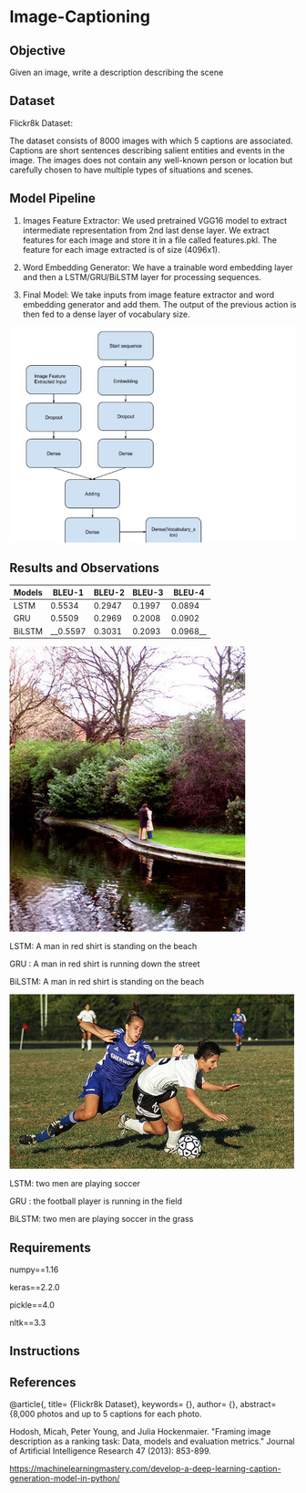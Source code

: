 # Image-Captioning

## Objective

Given an image, write a description describing the scene

## Dataset

Flickr8k Dataset:

The dataset consists of 8000 images with which 5 captions are associated. Captions are short sentences describing salient entities and events in the image. The images does not contain any well-known person or location but carefully chosen to have multiple types of situations and scenes.


## Model Pipeline

1. Images Feature Extractor: We used pretrained VGG16 model to extract intermediate representation from 2nd last dense layer. We extract features for each image and store it in a file called features.pkl. The feature for each image extracted is of size (4096x1).

2. Word Embedding Generator: We have a trainable word embedding layer and then a LSTM/GRU/BiLSTM layer for processing sequences.

3. Final Model: We take inputs from image feature extractor and word embedding generator and add them. The output of the previous action is then fed to a dense layer of vocabulary size.  

![Model](Model.jpg)


## Results and Observations

| __Models__   | __BLEU-1__ | __BLEU-2__ | __BLEU-3__ | __BLEU-4__ |
|------------- |------------|------------|------------|------------|
| LSTM         | 0.5534     | 0.2947     | 0.1997  | 0.0894        |
| GRU          | 0.5509     | 0.2969     | 0.2008  | 0.0902        |
| BiLSTM       | __0.5597     | 0.3031     | 0.2093  | 0.0968__    |


![experiment](example.jpg)


LSTM: A man in red shirt is standing on the beach

GRU : A man in red shirt is running down the street

BiLSTM: A man in red shirt is standing on the beach

![experiment](example2.jpg)


LSTM: two men are playing soccer

GRU : the football player is running in the field

BiLSTM: two men are playing soccer in the grass

## Requirements

numpy==1.16

keras==2.2.0

pickle==4.0

nltk==3.3

## Instructions

## References

@article{,
title= {Flickr8k Dataset},
keywords= {},
author= {},
abstract= {8,000 photos and up to 5 captions for each photo.


Hodosh, Micah, Peter Young, and Julia Hockenmaier. "Framing image description as a ranking task: Data, models and evaluation metrics." Journal of Artificial Intelligence Research 47 (2013): 853-899.

https://machinelearningmastery.com/develop-a-deep-learning-caption-generation-model-in-python/

